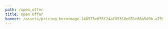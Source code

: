 ```yaml
---
path: /open_offer
title: Open Offer
banner: /assets/pricing-heroimage-148575e055f24af85318e051c66a5d9b-a7595.png
---
```


